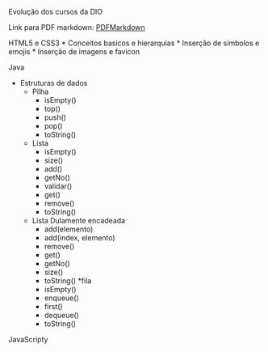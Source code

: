 Evolução dos cursos da DIO

Link para PDF markdown: [PDFMarkdown](https://github.com/gustavoguanabara/git-github/blob/master/manuais-PDF/guia-markdown.pdf)

HTML5 e CSS3
	* Conceitos basicos e hierarquias
	* Inserção de símbolos e emojis
	* Inserção de imagens e favicon

Java
* Estruturas de dados
	* Pilha
		* isEmpty()
		* top()
		* push()
		* pop()
		* toString()
	* Lista
		* isEmpty()
		* size()
		* add()
		* getNo()
		* validar()
		* get()
		* remove()
		* toString()
	* Lista Dulamente encadeada
		* add(elemento)
		* add(index, elemento)
		* remove()
		* get()
		* getNo()
		* size()
		* toString()
	*fila
		* isEmpty()
		* enqueue()
		* first()
		* dequeue()
		* toString()

JavaScripty




